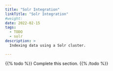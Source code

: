 ```yaml
---
title: "Solr Integration"
linkTitle: "Solr Integration"
#weight:
date: 2022-02-15
tags:
  - TODO
  - solr
description: >
  Indexing data using a Solr cluster.

---
```


{{% todo %}}
Complete this section.
{{% /todo %}}

